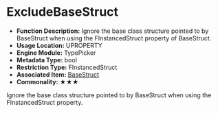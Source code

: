 # ExcludeBaseStruct

- **Function Description:** Ignore the base class structure pointed to by BaseStruct when using the FInstancedStruct property of BaseStruct.
- **Usage Location:** UPROPERTY
- **Engine Module:** TypePicker
- **Metadata Type:** bool
- **Restriction Type:** FInstancedStruct
- **Associated Item:** [BaseStruct](BaseStruct/BaseStruct.md)
- **Commonality:** ★★★

Ignore the base class structure pointed to by BaseStruct when using the FInstancedStruct property.